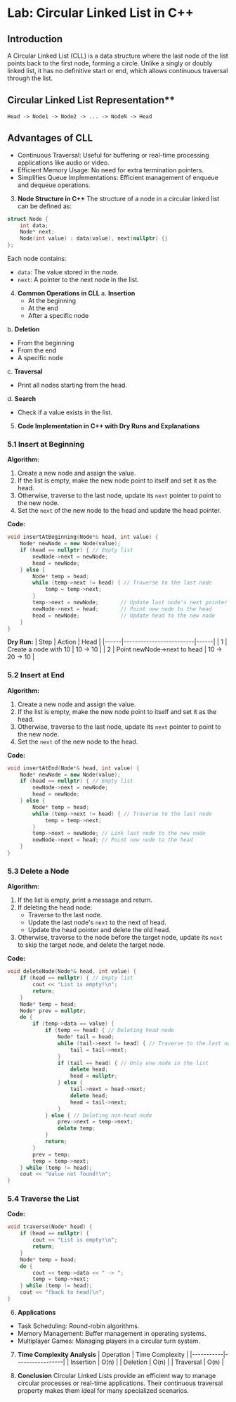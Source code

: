 # Lab: Circular Linked List in C++

## Introduction
A Circular Linked List (CLL) is a data structure where the last node of the list points back to the first node, forming a circle. Unlike a singly or doubly linked list, it has no definitive start or end, which allows continuous traversal through the list.

## Circular Linked List Representation**
```
Head -> Node1 -> Node2 -> ... -> NodeN -> Head
```

## **Advantages of CLL**
- Continuous Traversal: Useful for buffering or real-time processing applications like audio or video.
- Efficient Memory Usage: No need for extra termination pointers.
- Simplifies Queue Implementations: Efficient management of enqueue and dequeue operations.

3. **Node Structure in C++**
The structure of a node in a circular linked list can be defined as:
```cpp
struct Node {
    int data;
    Node* next;
    Node(int value) : data(value), next(nullptr) {}
};
```
Each node contains:
- `data`: The value stored in the node.
- `next`: A pointer to the next node in the list.

4. **Common Operations in CLL**
a. **Insertion**
   - At the beginning
   - At the end
   - After a specific node

b. **Deletion**
   - From the beginning
   - From the end
   - A specific node

c. **Traversal**
   - Print all nodes starting from the head.

d. **Search**
   - Check if a value exists in the list.

5. **Code Implementation in C++ with Dry Runs and Explanations**

### 5.1 Insert at Beginning
**Algorithm:**
1. Create a new node and assign the value.
2. If the list is empty, make the new node point to itself and set it as the head.
3. Otherwise, traverse to the last node, update its `next` pointer to point to the new node.
4. Set the `next` of the new node to the head and update the head pointer.

**Code:**
```cpp
void insertAtBeginning(Node*& head, int value) {
    Node* newNode = new Node(value);
    if (head == nullptr) { // Empty list
        newNode->next = newNode;
        head = newNode;
    } else {
        Node* temp = head;
        while (temp->next != head) { // Traverse to the last node
            temp = temp->next;
        }
        temp->next = newNode;       // Update last node's next pointer
        newNode->next = head;       // Point new node to the head
        head = newNode;             // Update head to the new node
    }
}
```
**Dry Run:**
| Step | Action                  | Head |
|------|-------------------------|------|
| 1    | Create a node with 10   | 10 -> 10 |
| 2    | Point newNode->next to head | 10 -> 20 -> 10 |

### 5.2 Insert at End
**Algorithm:**
1. Create a new node and assign the value.
2. If the list is empty, make the new node point to itself and set it as the head.
3. Otherwise, traverse to the last node, update its `next` pointer to point to the new node.
4. Set the `next` of the new node to the head.

**Code:**
```cpp
void insertAtEnd(Node*& head, int value) {
    Node* newNode = new Node(value);
    if (head == nullptr) { // Empty list
        newNode->next = newNode;
        head = newNode;
    } else {
        Node* temp = head;
        while (temp->next != head) { // Traverse to the last node
            temp = temp->next;
        }
        temp->next = newNode; // Link last node to the new node
        newNode->next = head; // Point new node to the head
    }
}
```

### 5.3 Delete a Node
**Algorithm:**
1. If the list is empty, print a message and return.
2. If deleting the head node:
   - Traverse to the last node.
   - Update the last node's `next` to the next of head.
   - Update the head pointer and delete the old head.
3. Otherwise, traverse to the node before the target node, update its `next` to skip the target node, and delete the target node.

**Code:**
```cpp
void deleteNode(Node*& head, int value) {
    if (head == nullptr) { // Empty list
        cout << "List is empty!\n";
        return;
    }
    Node* temp = head;
    Node* prev = nullptr;
    do {
        if (temp->data == value) {
            if (temp == head) { // Deleting head node
                Node* tail = head;
                while (tail->next != head) { // Traverse to the last node
                    tail = tail->next;
                }
                if (tail == head) { // Only one node in the list
                    delete head;
                    head = nullptr;
                } else {
                    tail->next = head->next;
                    delete head;
                    head = tail->next;
                }
            } else { // Deleting non-head node
                prev->next = temp->next;
                delete temp;
            }
            return;
        }
        prev = temp;
        temp = temp->next;
    } while (temp != head);
    cout << "Value not found!\n";
}
```

### 5.4 Traverse the List
**Code:**
```cpp
void traverse(Node* head) {
    if (head == nullptr) {
        cout << "List is empty!\n";
        return;
    }
    Node* temp = head;
    do {
        cout << temp->data << " -> ";
        temp = temp->next;
    } while (temp != head);
    cout << "(back to head)\n";
}
```

6. **Applications**
- Task Scheduling: Round-robin algorithms.
- Memory Management: Buffer management in operating systems.
- Multiplayer Games: Managing players in a circular turn system.

7. **Time Complexity Analysis**
| Operation | Time Complexity |
|-----------|-----------------|
| Insertion | O(n)           |
| Deletion  | O(n)           |
| Traversal | O(n)           |

8. **Conclusion**
Circular Linked Lists provide an efficient way to manage circular processes or real-time applications. Their continuous traversal property makes them ideal for many specialized scenarios.


